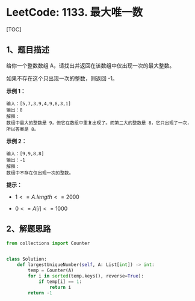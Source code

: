 # LeetCode: 1133. 最大唯一数

[TOC]

## 1、题目描述

给你一个整数数组 A，请找出并返回在该数组中仅出现一次的最大整数。

如果不存在这个只出现一次的整数，则返回 -1。

 

**示例 1：**

```
输入：[5,7,3,9,4,9,8,3,1]
输出：8
解释： 
数组中最大的整数是 9，但它在数组中重复出现了。而第二大的整数是 8，它只出现了一次，所以答案是 8。
```



**示例 2：**

```
输入：[9,9,8,8]
输出：-1
解释： 
数组中不存在仅出现一次的整数。
```



**提示：**

-  $1 <= A.length <= 2000$ 

-  $0 <= A[i] <= 1000$ 

## 2、解题思路



```python
from collections import Counter


class Solution:
    def largestUniqueNumber(self, A: List[int]) -> int:
        temp = Counter(A)
        for i in sorted(temp.keys(), reverse=True):
            if temp[i] == 1:
                return i
        return -1
```

